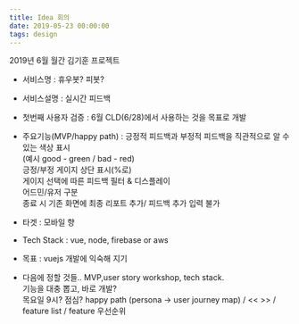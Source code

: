 ```yaml
---
title: Idea 회의
date: 2019-05-23 00:00:00
tags: design
---
```


2019년 6월 월간 김기훈 프로젝트

- 서비스명 : 휴우봇? 피봇? 

- 서비스설명 : 실시간 피드백

- 첫번째 사용자 검증 : 6월 CLD(6/28)에서 사용하는 것을 목표로 개발

- 주요기능(MVP/happy path) :
긍정적 피드백과 부정적 피드백을 직관적으로 알 수 있는 색상 표시  
(예시 good - green / bad - red)  
긍정/부정 게이지 상단 표시(%로)  
게이지 선택에 따른 피드백 필터 & 디스플레이  
어드민/유저 구분  
종료 시 기존 화면에 최종 리포트 추가/ 피드백 추가 입력 불가

- 타겟 : 모바일 향

- Tech Stack : vue, node, firebase or aws

- 목표 : vuejs 개발에 익숙해 지기

- 다음에 정할 것들.. 
 MVP,user story workshop, tech stack.  
 기능을 대충 뽑고, 바로 개발?  
 목요일 9시? 점심?
 happy path (persona -> user journey map) / << >> / feature list / feature 우선순위
